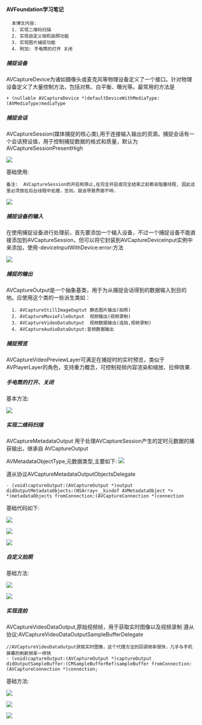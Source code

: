 ####  AVFoundation学习笔记

```
  本博文内容:
  1. 实现二维码扫描
  2. 实现自定义相机拍照功能
  3. 实现图片捕捉功能
  4. 附加: 手电筒的打开 关闭
```

##### 捕捉设备
AVCaptureDevice为诸如摄像头或麦克风等物理设备定义了一个接口。针对物理设备定义了大量控制方法，包括对焦、白平衡、曝光等。最常用的方法是
```
+ (nullable AVCaptureDevice *)defaultDeviceWithMediaType:(AVMediaType)mediaType
```
##### 捕捉会话
 AVCaptureSession(媒体捕捉的核心类),用于连接输入输出的资源。捕捉会话有一个会话预设值，用于控制捕捉数据的格式和质量，默认为AVCaptureSessionPresentHigh

![](https://note.youdao.com/yws/public/resource/b4c14e56820f65411c455996604366b0/xmlnote/WEBRESOURCEd8d7067f19e643d30aeac993ae730ae0/1758)

基础使用:

```
备注:  AVCaptureSession的开启和停止,在完全开启或完全结束之前都会阻塞线程, 因此这里必须放在后台线程中处理，否则，就会导致界面不响.
```

![](https://note.youdao.com/yws/public/resource/b4c14e56820f65411c455996604366b0/xmlnote/847E7C362C1043259E7005F216BB55BE/1814)

##### 捕捉设备的输入
在使用捕捉设备进行处理前，首先要添加一个输入设备，不过一个捕捉设备不能直接添加到AVCaptureSession，但可以将它封装到AVCaptureDeviceInput实例中来添加，使用-deviceInputWithDevice:error:方法

![](https://note.youdao.com/yws/public/resource/b4c14e56820f65411c455996604366b0/xmlnote/DB4B28BA62ED44EEAFA2F485CF7FE0E5/1774)

##### 捕捉的输出
AVCaptureOutput是一个抽象基类，用于为从捕捉会话得到的数据输入到目的地。应使用这个类的一些派生类如：

``` 
  1. AVCaptureStillImageOuptut 静态图片输出(拍照)
  2. AVCaptureMovieFileOutput  视频输出(视频录制)
  3. AVCaptureVideoDataOutput  视频数据输出(连拍,视频录制)
  4. AVCaptureAudioDataOutput:音频数据输出
```

##### 捕捉预览
AVCaptureVideoPreviewLayer可满足在捕捉时的实时预览，类似于AVPlayerLayer的角色，支持重力概念，可控制视频内容渲染和缩放、拉伸效果.

##### 手电筒的打开、关闭
基本方法:

![](https://note.youdao.com/yws/public/resource/b4c14e56820f65411c455996604366b0/xmlnote/5A8F7AE6B4D54026A52B2D6C879EE866/1863)

##### 实现二维码扫描
AVCaptureMetadataOutput 用于处理AVCaptureSession产生的定时元数据的捕获输出，继承自 AVCaptureOutput

AVMetadataObjectType,元数据类型,主要如下:
![](https://note.youdao.com/yws/public/resource/b4c14e56820f65411c455996604366b0/xmlnote/7B556725977A4C22903889B3CCB6389D/1787)

遵从协议AVCaptureMetadataOutputObjectsDelegate

```
- (void)captureOutput:(AVCaptureOutput *)output didOutputMetadataObjects:(NSArray<__kindof AVMetadataObject *> *)metadataObjects fromConnection:(AVCaptureConnection *)connection
```

基础代码如下:

![](https://note.youdao.com/yws/public/resource/b4c14e56820f65411c455996604366b0/xmlnote/5D2F788A0AF34FB7AFFE81318C6EF61D/1803)

![](https://note.youdao.com/yws/public/resource/b4c14e56820f65411c455996604366b0/xmlnote/21E3CE4EDFCC4ADC9CE10E52B2745DB1/1805)

![](https://note.youdao.com/yws/public/resource/b4c14e56820f65411c455996604366b0/xmlnote/E9A2739ED1714B75A9DC563C4E10CEE4/1807)

##### 自定义拍照

基础方法:

![](https://note.youdao.com/yws/public/resource/b4c14e56820f65411c455996604366b0/xmlnote/283A79E36DB74F1488FC47BD995E5AA2/1831)

![](https://note.youdao.com/yws/public/resource/b4c14e56820f65411c455996604366b0/xmlnote/A7EDA26A550842F786A63CED14504F61/1825)


##### 实现连拍
AVCaptureVideoDataOutput,原始视频帧，用于获取实时图像以及视频录制
遵从协议:AVCaptureVideoDataOutputSampleBufferDelegate

```
//AVCaptureVideoDataOutput获取实时图像，这个代理方法的回调频率很快，几乎与手机屏幕的刷新频率一样快
- (void)captureOutput:(AVCaptureOutput *)captureOutput didOutputSampleBuffer:(CMSampleBufferRef)sampleBuffer fromConnection:(AVCaptureConnection *)connection;
```
基础方法:

![](https://note.youdao.com/yws/public/resource/b4c14e56820f65411c455996604366b0/xmlnote/F8AA61D53EEC4376AC1146A91E23AF35/1841)

![](https://note.youdao.com/yws/public/resource/b4c14e56820f65411c455996604366b0/xmlnote/B8E11CE6F815418889ABD15064678852/1845)

![](https://note.youdao.com/yws/public/resource/b4c14e56820f65411c455996604366b0/xmlnote/1BA1F4EAC4514FAD913EED8633B2E069/1843)

